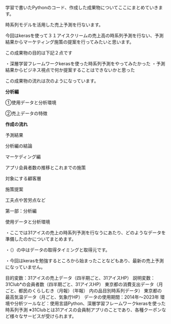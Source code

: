 学習で書いたPythonのコード、作成した成果物についてここにまとめていきます。

時系列モデルを活用した売上予測を行ないます。

今回はkerasを使って３１アイスクリームの売上高の時系列予測を行ない、予測結果からマーケティング施策の提案を行ってみたいと思います。

この成果物の目的は下記２点です

・深層学習フレームワークkerasを使った時系列予測をやってみたかった
・予測結果からビジネス視点で何か提案することはできないかと思った

この成果物の流れは次のようになっています。

**分析編**

①使用データと分析環境

②売上データの特徴

**作成の流れ**

予測結果

分析編の結論

マーケディング編

アプリ会員者数の推移とこれまでの施策

対象にする顧客層

施策提案

工夫点や苦労点など

第一部：分析編

使用データと分析環境

・ここでは31アイスの売上の時系列予測を行なうにあたり、どのようなデータを準備したのかについてまとめます。

・（）の中はデータの取得タイミングと取得元です。

・今回はkerasを勉強するところから始まったことなどもあり、最新の売上予測になっていません。

目的変数：31アイスの売上データ（四半期ごと、31アイスHP）
説明変数：
31Club*の会員者数（四半期ごと、31アイスHP）
東京都の消費支出データ（月ごと、都民のくらしむき（月報）（年報） 内の品目別時系列データ）
東京都の最高気温データ（月ごと、気象庁HP）
データの使用期間：2014年～2023年
環境や分析ツールなど：使用言語Python、深層学習フレームワークkerasを使った時系列予測
※31Clubとは31アイスの会員制アプリのことであり、各種クーポンなど様々なサービスが受けられます。
